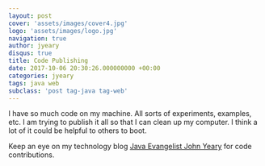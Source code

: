 ```yaml
---
layout: post
cover: 'assets/images/cover4.jpg'
logo: 'assets/images/logo.jpg'
navigation: true
author: jyeary
disqus: true
title: Code Publishing
date: 2017-10-06 20:30:26.000000000 +00:00
categories: jyeary
tags: java web
subclass: 'post tag-java tag-web'
---
```

I have so much code on my machine. All sorts of experiments, examples, etc. I am trying to publish it all so that I can clean up my computer. I think a lot of it could be helpful to others to boot.

Keep an eye on my technology blog [Java Evangelist John Yeary](https://javaevangelist.blogspot.com) for code contributions.

